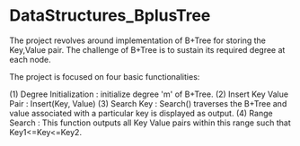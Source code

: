 # DataStructures_BplusTree
The project revolves around implementation of B+Tree for storing the Key,Value pair. The challenge of B+Tree is to sustain its required degree at each node.

The project is focused on four basic functionalities:

(1) Degree Initialization : initialize degree 'm' of B+Tree.
(2) Insert Key Value Pair : Insert(Key, Value)
(3) Search Key : Search() traverses the B+Tree and value associated with a particular key is displayed as output.
(4) Range Search : This function outputs all Key Value pairs within this range such that Key1<=Key<=Key2.
